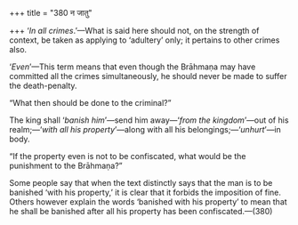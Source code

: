 +++
title = "380 न जातु"

+++
‘*In all crimes*.’—What is said here should not, on the strength of
context, be taken as applying to ‘adultery’ only; it pertains to other
crimes also.

‘*Even*’—This term means that even though the Brāhmaṇa may have
committed all the crimes simultaneously, he should never be made to
suffer the death-penalty.

“What then should be done to the criminal?”

The king shall ‘*banish him*’—send him away—‘*from the kingdom*’—out of
his realm;—‘*with all his property*’—along with all his
belongings;—‘*unhurt*’—in body.

“If the property even is not to be confiscated, what would be the
punishment to the Brāhmaṇa?”

Some people say that when the text distinctly says that the man is to be
banished ‘with his property,’ it is clear that it forbids the imposition
of fine. Others however explain the words ‘banished with his property’
to mean that he shall be banished after all his property has been
confiscated.—(380)


